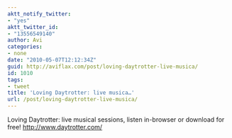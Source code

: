 ```yaml
---
aktt_notify_twitter:
- "yes"
aktt_twitter_id:
- "13556549140"
author: Avi
categories:
- none
date: "2010-05-07T12:12:34Z"
guid: http://aviflax.com/post/loving-daytrotter-live-musica/
id: 1010
tags:
- tweet
title: 'Loving Daytrotter: live musica…'
url: /post/loving-daytrotter-live-musica/
---
```

Loving Daytrotter: live musical sessions, listen in-browser or download for free! <a href="http://www.daytrotter.com/" rel="nofollow">http://www.daytrotter.com/</a>